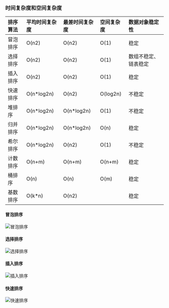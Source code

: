 ### 时间复杂度和空间复杂度

| 排序算法 | 平均时间复杂度 | 最差时间复杂度 | 空间复杂度 | 数据对象稳定性       |
| :------- | :------------- | :------------- | :--------- | :------------------- |
| 冒泡排序 | O(n2)          | O(n2)          | O(1)       | 稳定                 |
| 选择排序 | O(n2)          | O(n2)          | O(1)       | 数组不稳定、链表稳定 |
| 插入排序 | O(n2)          | O(n2)          | O(1)       | 稳定                 |
| 快速排序 | O(n*log2n)     | O(n2)          | O(log2n)   | 不稳定               |
| 堆排序   | O(n*log2n)     | O(n*log2n)     | O(1)       | 不稳定               |
| 归并排序 | O(n*log2n)     | O(n*log2n)     | O(n)       | 稳定                 |
| 希尔排序 | O(n*log2n)     | O(n2)          | O(1)       | 不稳定               |
| 计数排序 | O(n+m)         | O(n+m)         | O(n+m)     | 稳定                 |
| 桶排序   | O(n)           | O(n)           | O(m)       | 稳定                 |
| 基数排序 | O(k*n)         | O(n2)          |            | 稳定                 |


#### 冒泡排序

![冒泡排序](https://mmbiz.qpic.cn/mmbiz_gif/0m4YX595Fonjcg9PmOPc6g3VnEFMSU9hKfmJibLGNooo53Viahqkd8Fu4P2cfibia4m0VJiaUmB5gGfsUgKISIMG4EQ/640?wx_fmt=gif&tp=webp&wxfrom=5&wx_lazy=1)



#### 选择排序

![选择排序](https://mmbiz.qpic.cn/mmbiz_gif/0m4YX595Fonjcg9PmOPc6g3VnEFMSU9htSXlhWTMfA3icyrX13JjSgZSOibibH0qaiccvQLPryqRiawiaLYaqKSOTJjg/640?wx_fmt=gif&tp=webp&wxfrom=5&wx_lazy=1)



#### 插入排序

![插入排序](https://mmbiz.qpic.cn/mmbiz_gif/0m4YX595Fonjcg9PmOPc6g3VnEFMSU9hQ5xnBplCB1JYwrkCvJLfr0cr7DDTZY8razp7TLlfibIQkQtBdbLn0ibg/640?wx_fmt=gif&tp=webp&wxfrom=5&wx_lazy=1)



#### 快速排序

![快速排序](https://mmbiz.qpic.cn/mmbiz_gif/0m4YX595Fonjcg9PmOPc6g3VnEFMSU9hlEtRTzLNKxgIQHUj7kMAyH7ViaOCyo22r3iaR25ic1LgM4q4llyOBu5SA/640?wx_fmt=gif&tp=webp&wxfrom=5&wx_lazy=1)



